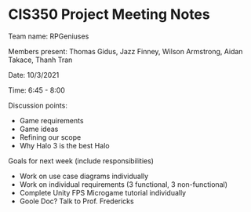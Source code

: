 # CIS350 Project Meeting Notes

Team name: RPGeniuses


Members present: Thomas Gidus, Jazz Finney, Wilson Armstrong, Aidan Takace, Thanh Tran


Date: 10/3/2021

Time: 6:45 - 8:00

Discussion points: 

* Game requirements
* Game ideas
* Refining our scope
* Why Halo 3 is the best Halo


Goals for next week (include responsibilities)

* Work on use case diagrams individually
* Work on individual requirements (3 functional, 3 non-functional)
* Complete Unity FPS Microgame tutorial individually
* Goole Doc? Talk to Prof. Fredericks

